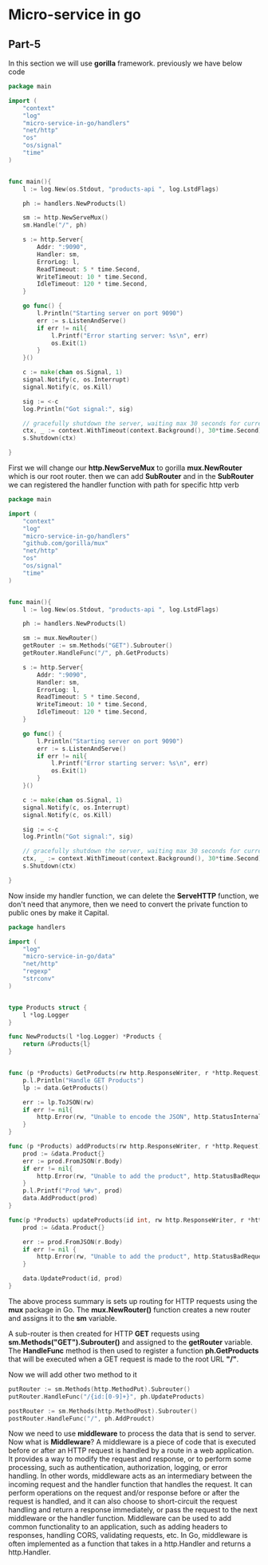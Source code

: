 # Micro-service in go
## Part-5

In this section we will use **gorilla** framework. previously we have below code
```go
package main

import (
	"context"
	"log"
	"micro-service-in-go/handlers"
	"net/http"
	"os"
	"os/signal"
	"time"
)


func main(){
	l := log.New(os.Stdout, "products-api ", log.LstdFlags)

	ph := handlers.NewProducts(l)

	sm := http.NewServeMux()
	sm.Handle("/", ph)

	s := http.Server{
		Addr: ":9090",
		Handler: sm,
		ErrorLog: l,
		ReadTimeout: 5 * time.Second,
		WriteTimeout: 10 * time.Second,
		IdleTimeout: 120 * time.Second,
	}

	go func() {
		l.Println("Starting server on port 9090")
		err := s.ListenAndServe()
		if err != nil{
			l.Printf("Error starting server: %s\n", err)
			os.Exit(1)
		}
	}()

	c := make(chan os.Signal, 1)
	signal.Notify(c, os.Interrupt)
	signal.Notify(c, os.Kill)

	sig := <-c
	log.Println("Got signal:", sig)

	// gracefully shutdown the server, waiting max 30 seconds for current operations to complete
	ctx, _ := context.WithTimeout(context.Background(), 30*time.Second)
	s.Shutdown(ctx)

}
```

First we will change our **http.NewServeMux** to gorilla **mux.NewRouter** which is our root router. then we can add **SubRouter** and in the **SubRouter** we can registered the handler function with path for specific http verb
```go
package main

import (
	"context"
	"log"
	"micro-service-in-go/handlers"
    "github.com/gorilla/mux"
	"net/http"
	"os"
	"os/signal"
	"time"
)


func main(){
	l := log.New(os.Stdout, "products-api ", log.LstdFlags)

	ph := handlers.NewProducts(l)

	sm := mux.NewRouter()
    getRouter := sm.Methods("GET").Subrouter()
    getRouter.HandleFunc("/", ph.GetProducts)

	s := http.Server{
		Addr: ":9090",
		Handler: sm,
		ErrorLog: l,
		ReadTimeout: 5 * time.Second,
		WriteTimeout: 10 * time.Second,
		IdleTimeout: 120 * time.Second,
	}

	go func() {
		l.Println("Starting server on port 9090")
		err := s.ListenAndServe()
		if err != nil{
			l.Printf("Error starting server: %s\n", err)
			os.Exit(1)
		}
	}()

	c := make(chan os.Signal, 1)
	signal.Notify(c, os.Interrupt)
	signal.Notify(c, os.Kill)

	sig := <-c
	log.Println("Got signal:", sig)

	// gracefully shutdown the server, waiting max 30 seconds for current operations to complete
	ctx, _ := context.WithTimeout(context.Background(), 30*time.Second)
	s.Shutdown(ctx)

}
```

Now inside my handler function, we can delete the **ServeHTTP** function, we don't need that anymore, then we need to convert the private function to public ones by make it Capital.
```go
package handlers

import (
	"log"
	"micro-service-in-go/data"
	"net/http"
	"regexp"
	"strconv"
)


type Products struct {
	l *log.Logger
}

func NewProducts(l *log.Logger) *Products {
	return &Products{l}
}


func (p *Products) GetProducts(rw http.ResponseWriter, r *http.Request){
	p.l.Println("Handle GET Products")
	lp := data.GetProducts()

	err := lp.ToJSON(rw)
	if err != nil{
		http.Error(rw, "Unable to encode the JSON", http.StatusInternalServerError)
	}
}

func (p *Products) addProducts(rw http.ResponseWriter, r *http.Request){
	prod := &data.Product{}
	err := prod.FromJSON(r.Body)
	if err != nil{
		http.Error(rw, "Unable to add the product", http.StatusBadRequest)
	}
	p.l.Printf("Prod %#v", prod)
	data.AddProduct(prod)
}

func(p *Products) updateProducts(id int, rw http.ResponseWriter, r *http.Request){
	prod := &data.Product{}

	err := prod.FromJSON(r.Body)
	if err != nil {
		http.Error(rw, "Unable to add the product", http.StatusBadRequest)
	}

	data.UpdateProduct(id, prod)
}
```

The above process summary is sets up routing for HTTP requests using the **mux** package in Go. The **mux.NewRouter()** function creates a new router and assigns it to the **sm** variable.

A sub-router is then created for HTTP **GET** requests using **sm.Methods("GET").Subrouter()** and assigned to the **getRouter** variable. The **HandleFunc** method is then used to register a function **ph.GetProducts** that will be executed when a GET request is made to the root URL **"/"**.

Now we will add other two method to it
```go
putRouter := sm.Methods(http.MethodPut).Subrouter()
putRouter.HandleFunc("/{id:[0-9]+}", ph.UpdateProducts)

postRouter := sm.Methods(http.MethodPost).Subrouter()
postRouter.HandleFunc("/", ph.AddProudct)
```

Now we need to use **middleware** to process the data that is send to server. Now what is **Middleware**?
    A middleware is a piece of code that is executed before or after an HTTP request is handled by a route in a web application. It provides a way to modify the request and response, or to perform some processing, such as authentication, authorization, logging, or error handling.
    In other words, middleware acts as an intermediary between the incoming request and the handler function that handles the request. It can perform operations on the request and/or response before or after the request is handled, and it can also choose to short-circuit the request handling and return a response immediately, or pass the request to the next middleware or the handler function.
    Middleware can be used to add common functionality to an application, such as adding headers to responses, handling CORS, validating requests, etc. In Go, middleware is often implemented as a function that takes in a http.Handler and returns a http.Handler.



